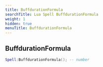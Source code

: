 ```yaml
---
title: BuffdurationFormula
searchTitle: Lua Spell BuffdurationFormula
weight: 1
hidden: true
menuTitle: BuffdurationFormula
---
```

## BuffdurationFormula
```lua
Spell:BuffdurationFormula(); -- number
```